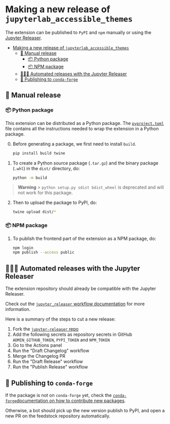 # Making a new release of `jupyterlab_accessible_themes`

The extension can be published to `PyPI` and `npm` manually or using the [Jupyter Releaser](https://github.com/jupyter-server/jupyter_releaser).

- [Making a new release of `jupyterlab_accessible_themes`](#making-a-new-release-of-jupyterlab_accessible_themes)
  - [🚧 Manual release](#-manual-release)
    - [📦 Python package](#-python-package)
    - [📦 NPM package](#-npm-package)
  - [👷🏽‍♀️ Automated releases with the Jupyter Releaser](#️-automated-releases-with-the-jupyter-releaser)
  - [📰 Publishing to `conda-forge`](#-publishing-to-conda-forge)

## 🚧 Manual release

### 📦 Python package

This extension can be distributed as a Python package.
The [`pyproject.toml`](./pyproject.toml) file contains all the instructions needed to wrap the extension in a
Python package.

0. Before generating a package, we first need to install `build`.

   ```bash
   pip install build twine
   ```

1. To create a Python source package (`.tar.gz`) and the binary package (`.whl`) in the `dist/` directory, do:

   ```bash
   python -m build
   ```

> **Warning** > `python setup.py sdist bdist_wheel` is deprecated and will not work for this package.

2. Then to upload the package to PyPI, do:

   ```bash
   twine upload dist/*
   ```

### 📦 NPM package

1. To publish the frontend part of the extension as a NPM package, do:

   ```bash
   npm login
   npm publish --access public
   ```

## 👷🏽‍♀️ Automated releases with the Jupyter Releaser

The extension repository should already be compatible with the Jupyter Releaser.

Check out the [`jupyter_releaser` workflow documentation](https://github.com/jupyter-server/jupyter_releaser#typical-workflow) for more information.

Here is a summary of the steps to cut a new release:

1. Fork the [`jupyter-releaser` repo](https://github.com/jupyter-server/jupyter_releaser)
2. Add the following secrets as repository secrets in GitHub `ADMIN_GITHUB_TOKEN`, `PYPI_TOKEN` and `NPM_TOKEN`
3. Go to the Actions panel
4. Run the "Draft Changelog" workflow
5. Merge the Changelog PR
6. Run the "Draft Release" workflow
7. Run the "Publish Release" workflow

## 📰 Publishing to `conda-forge`

If the package is not on `conda-forge` yet, check the [`conda-forge`documentation on how to contribute new packages](https://conda-forge.org/docs/maintainer/adding_pkgs.html).

Otherwise, a bot should pick up the new version publish to PyPI, and open a new PR on the feedstock repository automatically.
